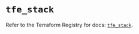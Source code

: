 # `tfe_stack`

Refer to the Terraform Registry for docs: [`tfe_stack`](https://registry.terraform.io/providers/hashicorp/tfe/0.59.0/docs/resources/stack).
